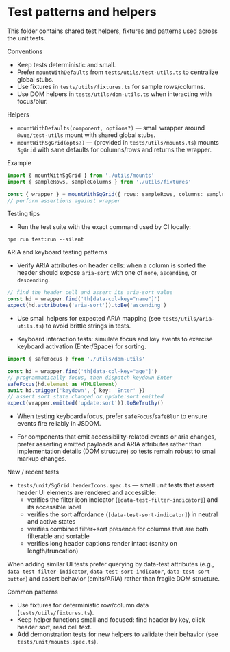 # Test patterns and helpers

This folder contains shared test helpers, fixtures and patterns used across the unit tests.

Conventions

- Keep tests deterministic and small.
- Prefer `mountWithDefaults` from `tests/utils/test-utils.ts` to centralize global stubs.
- Use fixtures in `tests/utils/fixtures.ts` for sample rows/columns.
- Use DOM helpers in `tests/utils/dom-utils.ts` when interacting with focus/blur.

Helpers

- `mountWithDefaults(component, options?)` — small wrapper around `@vue/test-utils` mount with shared global stubs.
- `mountWithSgGrid(opts?)` — (provided in `tests/utils/mounts.ts`) mounts `SgGrid` with sane defaults for columns/rows and returns the wrapper.

Example

```ts
import { mountWithSgGrid } from './utils/mounts'
import { sampleRows, sampleColumns } from './utils/fixtures'

const { wrapper } = mountWithSgGrid({ rows: sampleRows, columns: sampleColumns })
// perform assertions against wrapper
```

Testing tips

- Run the test suite with the exact command used by CI locally:

```
npm run test:run --silent
```

ARIA and keyboard testing patterns

- Verify ARIA attributes on header cells: when a column is sorted the header should expose `aria-sort` with one of `none`, `ascending`, or `descending`.

```ts
// find the header cell and assert its aria-sort value
const hd = wrapper.find('th[data-col-key="name"]')
expect(hd.attributes('aria-sort')).toBe('ascending')
```

- Use small helpers for expected ARIA mapping (see `tests/utils/aria-utils.ts`) to avoid brittle strings in tests.

- Keyboard interaction tests: simulate focus and key events to exercise keyboard activation (Enter/Space) for sorting.

```ts
import { safeFocus } from './utils/dom-utils'

const hd = wrapper.find('th[data-col-key="age"]')
// programmatically focus, then dispatch keydown Enter
safeFocus(hd.element as HTMLElement)
await hd.trigger('keydown', { key: 'Enter' })
// assert sort state changed or update:sort emitted
expect(wrapper.emitted('update:sort')).toBeTruthy()
```

- When testing keyboard+focus, prefer `safeFocus`/`safeBlur` to ensure events fire reliably in JSDOM.

- For components that emit accessibility-related events or aria changes, prefer asserting emitted payloads and ARIA attributes rather than implementation details (DOM structure) so tests remain robust to small markup changes.

New / recent tests

- `tests/unit/SgGrid.headerIcons.spec.ts` — small unit tests that assert header UI elements are rendered and accessible:
  - verifies the filter icon indicator (`[data-test-filter-indicator]`) and its accessible label
  - verifies the sort affordance (`[data-test-sort-indicator]`) in neutral and active states
  - verifies combined filter+sort presence for columns that are both filterable and sortable
  - verifies long header captions render intact (sanity on length/truncation)

When adding similar UI tests prefer querying by data-test attributes (e.g., `data-test-filter-indicator`, `data-test-sort-indicator`, `data-test-sort-button`) and assert behavior (emits/ARIA) rather than fragile DOM structure.

Common patterns

- Use fixtures for deterministic row/column data (`tests/utils/fixtures.ts`).
- Keep helper functions small and focused: find header by key, click header sort, read cell text.
- Add demonstration tests for new helpers to validate their behavior (see `tests/unit/mounts.spec.ts`).
